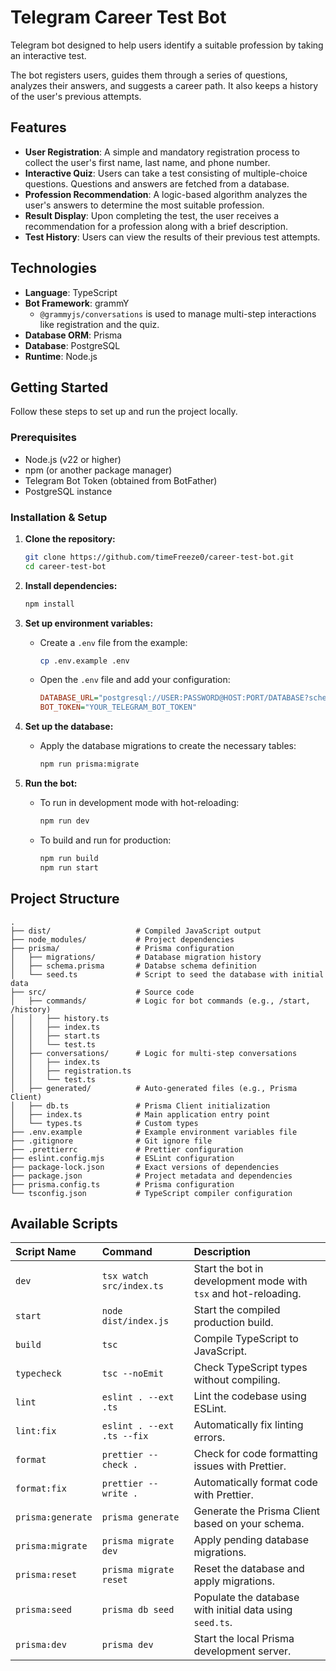 # Telegram Career Test Bot

Telegram bot designed to help users identify a suitable profession by taking an interactive test.

The bot registers users, guides them through a series of questions, analyzes their answers, and suggests a career path. It also keeps a history of the user's previous attempts.

## Features

-   **User Registration**: A simple and mandatory registration process to collect the user's first name, last name, and phone number.
-   **Interactive Quiz**: Users can take a test consisting of multiple-choice questions. Questions and answers are fetched from a database.
-   **Profession Recommendation**: A logic-based algorithm analyzes the user's answers to determine the most suitable profession.
-   **Result Display**: Upon completing the test, the user receives a recommendation for a profession along with a brief description.
-   **Test History**: Users can view the results of their previous test attempts.

## Technologies

-   **Language**: TypeScript
-   **Bot Framework**: grammY
    -    `@grammyjs/conversations` is used to manage multi-step interactions like registration and the quiz.
-   **Database ORM**: Prisma
-   **Database**: PostgreSQL
-   **Runtime**: Node.js

## Getting Started

Follow these steps to set up and run the project locally.

### Prerequisites

-   Node.js (v22 or higher)
-   npm (or another package manager)
-   Telegram Bot Token (obtained from BotFather)
-   PostgreSQL instance

### Installation & Setup

1.  **Clone the repository:**
    ```sh
    git clone https://github.com/timeFreeze0/career-test-bot.git
    cd career-test-bot
    ```

2.  **Install dependencies:**
    ```sh
    npm install
    ```

3.  **Set up environment variables:**
    -   Create a `.env` file from the example:
        ```sh
        cp .env.example .env
        ```
    -   Open the `.env` file and add your configuration:
        ```ini
        DATABASE_URL="postgresql://USER:PASSWORD@HOST:PORT/DATABASE?schema=public"
        BOT_TOKEN="YOUR_TELEGRAM_BOT_TOKEN"
        ```

4.  **Set up the database:**
    -   Apply the database migrations to create the necessary tables:
        ```sh
        npm run prisma:migrate
        ```

5.  **Run the bot:**
    -   To run in development mode with hot-reloading:
        ```sh
        npm run dev
        ```
    -   To build and run for production:
        ```sh
        npm run build
        npm run start
        ```

## Project Structure

```
.
├── dist/                   # Compiled JavaScript output
├── node_modules/           # Project dependencies
├── prisma/                 # Prisma configuration
│   ├── migrations/         # Database migration history
│   ├── schema.prisma       # Databse schema definition
│   └── seed.ts             # Script to seed the database with initial data
├── src/                    # Source code
│   ├── commands/           # Logic for bot commands (e.g., /start, /history)
│   │   ├── history.ts
│   │   ├── index.ts
│   │   ├── start.ts
│   │   └── test.ts
│   ├── conversations/      # Logic for multi-step conversations
│   │   ├── index.ts
│   │   ├── registration.ts
│   │   └── test.ts
│   ├── generated/          # Auto-generated files (e.g., Prisma Client)
│   ├── db.ts               # Prisma Client initialization
│   ├── index.ts            # Main application entry point
│   └── types.ts            # Custom types
├── .env.example            # Example environment variables file
├── .gitignore              # Git ignore file
├── .prettierrc             # Prettier configuration
├── eslint.config.mjs       # ESLint configuration
├── package-lock.json       # Exact versions of dependencies
├── package.json            # Project metadata and dependencies
├── prisma.config.ts        # Prisma configuration
└── tsconfig.json           # TypeScript compiler configuration
```

## Available Scripts

| Script Name | Command | Description |
| :--- | :--- | :--- |
| `dev` | `tsx watch src/index.ts` | Start the bot in development mode with `tsx` and hot-reloading. |
| `start` | `node dist/index.js` | Start the compiled production build. |
| `build` | `tsc` | Compile TypeScript to JavaScript. |
| `typecheck` | `tsc --noEmit` | Check TypeScript types without compiling. |
| `lint` | `eslint . --ext .ts` | Lint the codebase using ESLint. |
| `lint:fix` | `eslint . --ext .ts --fix` | Automatically fix linting errors. |
| `format` | `prettier --check .` | Check for code formatting issues with Prettier. |
| `format:fix` | `prettier --write .` | Automatically format code with Prettier. |
| `prisma:generate` | `prisma generate` | Generate the Prisma Client based on your schema. |
| `prisma:migrate` | `prisma migrate dev` | Apply pending database migrations. |
| `prisma:reset` | `prisma migrate reset` | Reset the database and apply migrations. |
| `prisma:seed` | `prisma db seed` | Populate the database with initial data using `seed.ts`. |
| `prisma:dev` | `prisma dev` | Start the local Prisma development server. |
